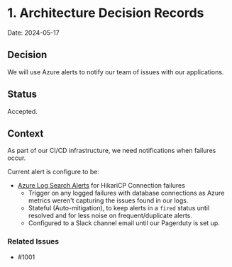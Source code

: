 # 1. Architecture Decision Records

Date: 2024-05-17

## Decision

We will use Azure alerts to notify our team of issues with our applications.

## Status

Accepted.

## Context

As part of our CI/CD infrastructure, we need notifications when failures occur.

Current alert is configure to be:
- [Azure Log Search Alerts](https://learn.microsoft.com/en-us/azure/azure-monitor/alerts/alerts-types#log-alerts) for HikariCP Connection failures
  - Trigger on any logged failures with database connections as Azure metrics weren't capturing the issues found in our logs.
  - Stateful (Auto-mitigation), to keep alerts in a `fired` status until resolved and for less noise on frequent/duplicate alerts.
  - Configured to a Slack channel email until our Pagerduty is set up.

### Related Issues

- #1001
